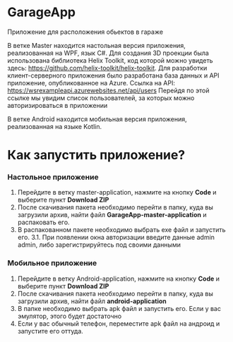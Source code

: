 # GarageApp
Приложение для расположения обьектов в гараже

В ветке Master находится настольная версия приложения, реализованная на WPF, язык C#. 
Для создания 3D проекции была использована библиотека Helix Toolkit, код которой можно увидеть здесь: https://github.com/helix-toolkit/helix-toolkit. 
Для разработки клиент-серверного приложения было разработана база данных и API приложение, опубликованное на Azure. Ссылка на API: https://wsrexampleapi.azurewebsites.net/api/users
Перейдя по этой ссылке мы увидим список пользователей, за которых можно авторизироваться в приложении

В ветке Android находится мобильная версия приложения, реализованная на языке Kotlin.

# Как запустить приложение?
### Настольное приложение
1. Перейдите в ветку master-application, нажмите на кнопку **Сode** и выберите пункт **Download ZIP** 
2. После скачивания пакета необходимо перейти в папку, куда вы загрузили архив, найти файл **GarageApp-master-application** и распаковать его.
3. В распакованном пакете необходимо выбрать exe файл и запустить его. 
3.1. При появлении окна авторизации введите данные admin admin, либо зарегистрируйтесь под своими данными

### Мобильное приложение
1. Перейдите в ветку Android-application, нажмите на кнопку **Сode** и выберите пункт **Download ZIP** 
2. После скачивания пакета необходимо перейти в папку, куда вы загрузили архив, найти файл **android-application**
3. В папке необходимо выбрать apk файл и запустить его. Если у вас эмулятор, этого будет достаточно
4. Если у вас обычный телефон, переместите apk файл на андроид и запустите его оттуда.
